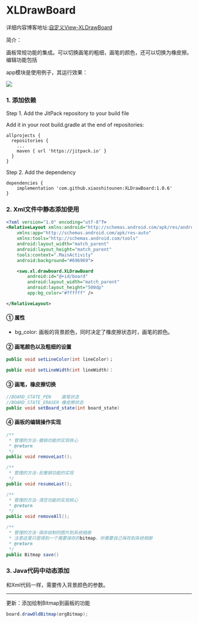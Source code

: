 # XLDrawBoard

详细内容博客地址:[自定义View-XLDrawBoard](https://fanandjiu.com/%E8%87%AA%E5%AE%9A%E4%B9%89View-XLDrawBoard/#more)

简介：

画板常规功能的集成。可以切换画笔的粗细，画笔的颜色，还可以切换为橡皮擦。编辑功能包括


app模块是使用例子，其运行效果：

![](https://android-1300729795.cos.ap-chengdu.myqcloud.com/project/Self_View/XLDrawBoard/XLDrawBoard.gif)


### 1. 添加依赖

Step 1. Add the JitPack repository to your build file

Add it in your root build.gradle at the end of repositories:
~~~
allprojects {
  repositories {
    ...
    maven { url 'https://jitpack.io' }
  }
}
~~~

Step 2. Add the dependency
~~~
dependencies {
    implementation 'com.github.xiaoshitounen:XLDrawBoard:1.0.6'
}
~~~

### 2. Xml文件中静态添加使用

~~~xml
<?xml version="1.0" encoding="utf-8"?>
<RelativeLayout xmlns:android="http://schemas.android.com/apk/res/android"
    xmlns:app="http://schemas.android.com/apk/res-auto"
    xmlns:tools="http://schemas.android.com/tools"
    android:layout_width="match_parent"
    android:layout_height="match_parent"
    tools:context=".MainActivity"
    android:background="#696969">

    <swu.xl.drawboard.XLDrawBoard
        android:id="@+id/board"
        android:layout_width="match_parent"
        android:layout_height="500dp"
        app:bg_color="#ffffff" />

</RelativeLayout>
~~~

#### ① 属性

- bg_color: 画板的背景颜色，同时决定了橡皮擦状态时，画笔的颜色。

#### ② 画笔颜色以及粗细的设置
~~~java
public void setLineColor(int lineColor)；

public void setLineWidth(int lineWidth)：
~~~

#### ③ 画笔，橡皮擦切换
~~~java
//BOARD_STATE_PEN    画笔状态
//BOARD_STATE_ERASER 橡皮擦状态
public void setBoard_state(int board_state)
~~~

#### ④ 画板的编辑操作实现
~~~java
/**
 * 管理的方法-撤销功能的实现核心
 * @return
 */
public void removeLast();

/**
 * 管理的方法-反撤销功能的实现
 */
public void resumeLast();

/**
 * 管理的方法-清空功能的实现核心
 * @return
 */
public void removeAll();

/**
 * 管理的方法-保存绘制的图片到系统相册
 * 注意这里只是得到一个需要保存的bitmap，你需要自己保存到系统相册
 * @return
 */
public Bitmap save()
~~~


### 3. Java代码中动态添加

和Xml代码一样，需要传入背景颜色的参数。

***
更新：添加绘制Bitmap到画板的功能
~~~java
board.drawOldBitmap(orgBitmap);
~~~
